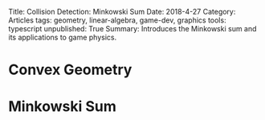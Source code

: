 Title:  Collision Detection: Minkowski Sum
Date:  2018-4-27
Category:  Articles
tags: geometry, linear-algebra, game-dev, graphics
tools: typescript
unpublished: True
Summary: Introduces the Minkowski sum and its applications to game physics.

# Convex Geometry

# Minkowski Sum 

